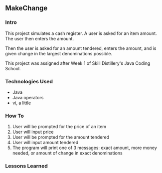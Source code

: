 ## MakeChange

### Intro
This project simulates a cash register.  A user is asked for an item amount.
The user then enters the amount.

Then the user is asked for an amount
tendered, enters the amount, and is given change in the largest
denominations possible.

This project was assigned after Week 1 of Skill Distillery's Java Coding
School.

### Technologies Used
* Java
* Java operators
* vi, a little

### How To
1) User will be prompted for the price of an item
2) User will input price
3) User will be prompted for the amount tendered
4) User will input amount tendered
5) The program will print one of 3 messages: exact amount, more money needed, or amount of change in exact denominations

### Lessons Learned
